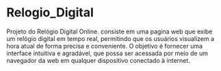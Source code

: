 # Relogio_Digital
 Projeto do Relógio Digital Online. consiste em uma pagina web que exibe um relógio digital em tempo real, permitindo que os usuários visualizem a hora atual de forma precisa e conveniente. O objetivo é fornecer uma interface intuitiva e agradável, que possa ser acessada por meio de um navegador da web em qualquer dispositivo conectado à internet.

